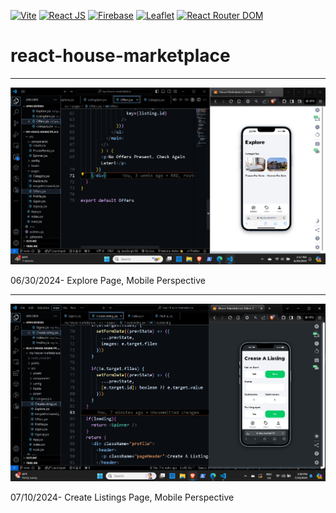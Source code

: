 [![Vite](https://img.shields.io/badge/Vite-v5.2.0-yellow.svg?logo=vite)](https://vitejs.dev)
[![React JS](https://img.shields.io/badge/React-v18.3.1-blue.svg?logo=react)](https://reactjs.org/)
[![Firebase](https://img.shields.io/badge/Firebase-v10.12.2-blue.svg?logo=firebase)](https://firebase.google.com/)
[![Leaflet](https://img.shields.io/badge/Leaflet-v1.7.1-blue.svg?logo=leaflet&logoColor=green)](https://react-icons.github.io/react-icons/)
[![React Router DOM](https://img.shields.io/badge/React%20Router%20DOM-v6.23.1-blue.svg?logo=reactrouter)](https://github.com/ReactTraining/react-router/)

# react-house-marketplace

---

![Explore perspective](explore.png)

06/30/2024- Explore Page, Mobile Perspective

---

![Create listings, mobile view](mobile-preview.png)

07/10/2024- Create Listings Page, Mobile Perspective